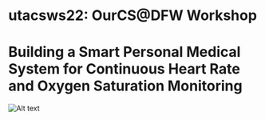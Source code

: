 # utacsws22: OurCS@DFW Workshop

# Building a Smart Personal Medical System for Continuous Heart Rate and Oxygen Saturation Monitoring

![Alt text](Images/ourcs22.png)
